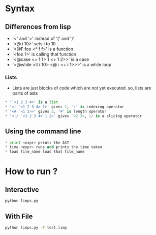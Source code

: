 # Syntax
## Differences from lisp 
* '<' and '>' instead of '(' and ')'
* '<@ i 10>' sets i to 10
* '<@F foo <f> <* f f>' is a function
* '<foo 1>' is calling that function
* '<@case <= 1 1> 1 <+ 1 2>>' is a case
* '<@while <lt i 10> <@ i <+ i 1>>>' is a while loop
### Lists ###
* Lists are just blocks of code which are not yet executed. so, lists are parts of asts
```python
* '`<1 2 3 4>' is a list
* '<: `<1 2 3 4> 1>' gives 2, ':' is indexing operator
* '<# `<1 2>>' gives 2, '#' is length operator
* '<:/ `<1 2 3 4> 1 2>' gives `<2 3>, :/ is a slicing operator
```

## Using the command line ##
```python
* print <expr> prints the AST
* time <expr> runs and prints the time taken
* load file_name load that file_name 
```
# How to run ? 

## Interactive
 ```bash
 python limps.py 
 ```
## With File
  ```bash
  python limps.py -F test.limp
  ```
